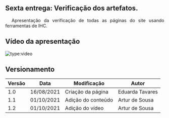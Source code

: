 ## Sexta entrega: Verificação dos artefatos.


<p style="text-indent: 20px; text-align: justify">
Apresentação da verificação de todas as páginas do site usando ferramentas de IHC.
</p>

## Vídeo da apresentação
![type:video](https://www.youtube.com/embed/uycPe0ZOSv4)


## Versionamento

Versão|Data      |Modificação        |Autor
------|----------|-------------------|--------
1.0   |16/08/2021|Criação da página  | Eduarda Tavares
1.1   |01/10/2021|Adição do conteúdo | Artur de Sousa
1.2   |01/10/2021|Adição do vídeo    | Artur de Sousa

